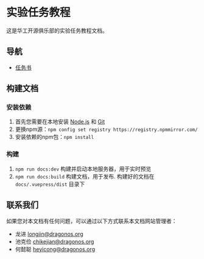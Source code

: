 # 实验任务教程

这是华工开源俱乐部的实验任务教程文档。

## 导航

- [任务书](tasks/)

## 构建文档

### 安装依赖

1. 首先您需要在本地安装 [Node.js](https://nodejs.org/en/) 和 [Git](https://git-scm.com/)
2. 更换npm源：`npm config set registry https://registry.npmmirror.com/`
3. 安装依赖的npm包：`npm install`

### 构建

1. `npm run docs:dev` 构建并启动本地服务器，用于实时预览
2. `npm run docs:build` 构建文档，用于发布. 构建好的文档在 `docs/.vuepress/dist` 目录下


## 联系我们

如果您对本文档有任何问题，可以通过以下方式联系本文档网站管理者：

- 龙进 <longjin@dragonos.org>
- 池克俭 <chikejian@dragonos.org>
- 何懿聪 <heyicong@dragonos.org>